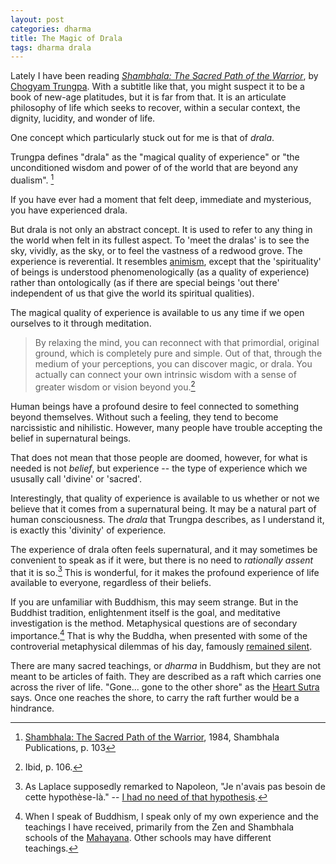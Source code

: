 ```yaml
---
layout: post
categories: dharma
title: The Magic of Drala
tags: dharma drala
---
```


Lately I have been reading [_Shambhala: The Sacred Path of the Warrior_], 
by [Chogyam Trungpa]. With a subtitle like that, you might suspect 
it to be a book of new-age platitudes, but it is far from that.
It is an articulate philosophy of life which seeks to recover,
within a secular context, the dignity, lucidity, and wonder of life. 

One concept which particularly stuck out for me is that of _drala_.

Trungpa defines "drala" as the "magical quality of experience" or "the unconditioned wisdom and power of of the world that are beyond any dualism". [^1] 

If you have ever had a moment that felt deep, immediate and mysterious, you have experienced drala. 

But drala is not only an abstract concept. It is used to refer to any thing in the world when felt in its fullest aspect. To 'meet the dralas' is to see the sky, vividly, as the sky, or to feel the vastness of a redwood grove. The experience is reverential. It resembles [animism], except that the 'spirituality' of beings is understood phenomenologically (as a quality of experience) rather than ontologically (as if there are special beings 'out there' independent of us that give the world its spiritual qualities).

The magical quality of experience is available to us any time if we open 
ourselves to it through meditation.

> By relaxing the mind, you can reconnect with that primordial, original ground, which is completely pure and simple. Out of that, through the medium of your perceptions, you can discover magic, or drala. You actually can connect your own intrinsic wisdom with a sense of greater wisdom or vision beyond you.[^2]

Human beings have a profound desire to feel connected to something beyond themselves.
Without such a feeling, they tend to become narcissistic and nihilistic.
However, many people have trouble accepting the belief in supernatural beings.

That does not mean that those people are doomed, however, for what is 
needed is not _belief_, but experience -- the type of experience which we 
ususally call 'divine' or 'sacred'.

Interestingly, that quality of experience is available to us whether or not we believe that it comes from a supernatural being. It may be a natural part of human consciousness.  The _drala_ that Trungpa describes, as I understand it, is exactly this 'divinity' of experience.

The experience of drala often feels supernatural, and it may sometimes be convenient to speak as if it were, but there is no need to _rationally assent_ that it is so.[^3] This is wonderful, for it makes the profound experience of life available to everyone, regardless of their beliefs.

If you are unfamiliar with Buddhism, this may seem strange. But in the Buddhist tradition, 
enlightenment itself is the goal, and meditative investigation is the method. 
Metaphysical questions are of secondary importance.[^4]
That is why the Buddha, when presented with some of the controverial metaphysical dilemmas of his day,
famously [remained silent](http://en.wikipedia.org/wiki/The_unanswered_questions).

There are many sacred teachings, or _dharma_ in Buddhism, 
but they are not meant to be articles of faith. 
They are described as a raft which carries one across the river of life.
"Gone... gone to the other shore" as the [Heart Sutra] says.
Once one reaches the shore, to carry the raft further would be a hindrance.


[^1]: [Shambhala: The Sacred Path of the Warrior](http://www.amazon.com/Shambhala-Sacred-Path-Warrior-Classics/dp/159030702X/), 1984, Shambhala Publications, p. 103
[^2]: Ibid, p. 106.
[^3]: As Laplace supposedly remarked to Napoleon, "Je n'avais pas besoin de cette hypothèse-là." -- [I had no need of that hypothesis](http://en.wikipedia.org/wiki/Pierre-Simon_Laplace#I_had_no_need_of_that_hypothesis).
[^4]: When I speak of Buddhism, I speak only of my own experience and the teachings I have received, primarily from the Zen and Shambhala schools of the [Mahayana](http://en.wikipedia.org/wiki/Mahayana). Other schools may have different teachings.

[_Shambhala: The Sacred Path of the Warrior_]: http://www.amazon.com/Shambhala-Sacred-Path-Warrior-Classics/dp/159030702X/
[Chogyam Trungpa]: http://en.wikipedia.org/wiki/Chogyam_Trungpa
[tulku]: http://en.wikipedia.org/wiki/Tulku
[animism]: http://en.wikipedia.org/wiki/Animism
[phenomenology]: http://en.wikipedia.org/wiki/Phenomenology_(philosophy)
[heart sutra]: http://en.wikipedia.org/wiki/Heart_Sutra


